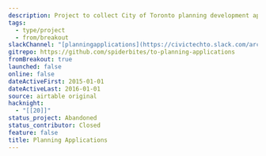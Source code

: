 ```yaml
---
description: Project to collect City of Toronto planning development applications
tags:
  - type/project
  - from/breakout
slackChannel: "[planningapplications](https://civictechto.slack.com/archives/C0DAHE05V)"
gitrepo: https://github.com/spiderbites/to-planning-applications
fromBreakout: true
launched: false
online: false
dateActiveFirst: 2015-01-01
dateActiveLast: 2016-01-01
source: airtable original
hacknight:
  - "[[20]]"
status_project: Abandoned
status_contributor: Closed
feature: false
title: Planning Applications
---
```

